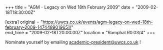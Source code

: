 +++
title = "AGM - Legacy on Wed 18th February 2009"
date = "2009-02-18T18:30:00Z"

[extra]
original = "https://uwcs.co.uk/events/agm-legacy-on-wed-18th-february-2009-1474489019651/"    
end_time = "2009-02-18T20:00:00Z"
location = "Ramphal R0.03/4"
+++

Nominate yourself by emailing academic-president@uwcs.co.uk \!

